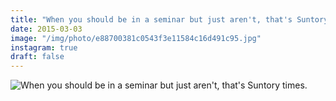 ```yaml
---
title: "When you should be in a seminar but just aren't, that's Suntory times."
date: 2015-03-03
image: "/img/photo/e88700381c0543f3e11584c16d491c95.jpg"
instagram: true
draft: false
---
```


![When you should be in a seminar but just aren't, that's Suntory times.](/img/photo/e88700381c0543f3e11584c16d491c95.jpg)
